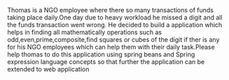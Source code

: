 
Thomas is a NGO employee where there so many transactions of funds taking place daily.One day due to heavy workload
he missed a digit and all the funds transaction went wrong. He decided to build a application which helps in
finding all mathematically operations such as odd,even,prime,composite,find squares or cubes of the digit if ther is any
for his NGO employees which can help them with their daily task.Please help thomas to do this application using
spring beans and Spring expression language concepts so that further the application can be extended to web application 



